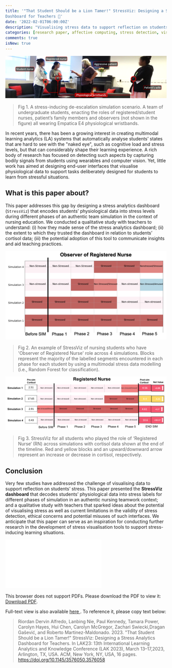 ```yaml
---
title: '"That Student Should be a Lion Tamer!" StressViz: Designing a Stress Analytics
Dashboard for Teachers 🦁'
date: '2022-02-01T06:00:00Z'
description: "Visualising stress data to support reflection on students stress' with Machine Learning."
categories: [research paper, affective computing, stress detection, visualisation, healthcare education, LA-dashboard, learning analytics]
comments: true
isNew: true
---
```


![stressviz-abstract-picture](stressviz-pic.png)

> Fig 1. A stress-inducing de-escalation simulation scenario. A team of undergraduate students, enacting the roles of registered/student nurses, patient’s family members and observers (not shown in the figure) all wearing Empatica E4 physiological wristbands.

In recent years, there has been a growing interest in creating multimodal learning analytics (LA) systems that automatically analyse
students’ states that are hard to see with the "naked eye", such as cognitive load and stress levels, but that can considerably shape their
learning experience. A rich body of research has focused on detecting such aspects by capturing bodily signals from students using
wearables and computer vision. Yet, little work has aimed at designing end-user interfaces that visualise physiological data to support
tasks deliberately designed for students to learn from stressful situations.

## What is this paper about?

This paper addresses this gap by designing a stress analytics dashboard (`StressViz`) that encodes students’ physiological data into stress levels during different phases of an authentic team simulation in the context of nursing education. We conducted a qualitative study with teachers to understand: (i) how they made sense of the stress analytics dashboard; (ii) the extent to which they trusted the dashboard in relation to students’ cortisol data; (iii) the potential adoption of this tool to communicate insights and aid teaching practices.

![stressviz-example image](stressviz-example.png)

> Fig 2. An example of StressViz of nursing students who have 'Observer of Registered Nurse' role across 4 simulations. Blocks represent the majority of the labelled segments encountered in each phase for each student by using a multimodal stress data modelling (i.e., Random Forest for classification).

![stressviz-cortisol image](stressviz-cortisol.png)

> Fig 3. StressViz for all students who played the role of ‘Registered Nurse‘ (RN) across simulations with cortisol data shown at the end of the timeline. Red and yellow blocks and an upward/downward arrow represent an increase or decrease in cortisol, respectively.

## Conclusion

Very few studies have addressed the challenge of visualising data to support reflection on students’ stress. This paper presented the **StressViz dashboard** that decodes students’ physiological data into stress labels for different phases of simulation in an authentic nursing teamwork context; and a qualitative study with teachers that sparked ideas about the potential of visualising stress as well as current limitations in the validity of stress detection, ethical concerns and potential misuses of such interfaces. We anticipate that this paper can serve as an inspiration for conducting further research in the development of stress visualisation tools to support stress-inducing learning situations.

<object data="/pdfs/lak23-stressviz.pdf" type="application/pdf" width="100%" height="800px">
    <embed src="/pdfs/lak23-stressviz.pdf">
        <p>This browser does not support PDFs. Please download the PDF to view it: <a href="/pdfs/lak23-stressviz.pdf">Download PDF</a>.</p>
    </embed>
</object>

Full-text view is also available
<a href="/pdfs/lak23-stressviz.pdf"> here </a>.
To reference it, please copy text below:

> Riordan Dervin Alfredo, Lanbing Nie, Paul Kennedy, Tamara Power, Carolyn Hayes, Hui Chen, Carolyn McGregor, Zachari Swiecki,Dragan Gašević, and Roberto Martinez-Maldonado. 2023. "That Student Should be a Lion Tamer!" StressViz: Designing a Stress Analytics Dashboard for Teachers. In LAK23: 13th International Learning Analytics and Knowledge Conference (LAK 2023), March 13–17,2023, Arlington, TX, USA. ACM, New York, NY, USA, 16 pages. https://doi.org/10.1145/3576050.3576058
